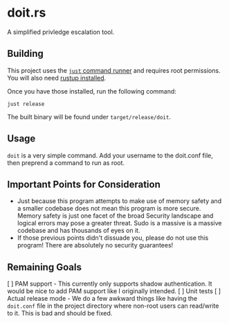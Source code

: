 # doit.rs

A simplified privledge escalation tool.

## Building

This project uses the [`just` command runner](https://github.com/casey/just) and requires root permissions.
You will also need [rustup installed](https://rustup.rs/).

Once you have those installed, run the following command:

`just release`

The built binary will be found under `target/release/doit`.

## Usage

`doit` is a very simple command. Add your username to the doit.conf file, then preprend a command to run as root.

## Important Points for Consideration

* Just because this program attempts to make use of memory safety and a smaller codebase
does not mean this program is more secure. Memory safety is just one facet of the broad
Security landscape and logical errors may pose a greater threat. Sudo is a massive
is a massive codebase and has thousands of eyes on it.
* If those previous points didn't dissuade you, please do not use this program!
There are absolutely no security guarantees!


## Remaining Goals

[ ] PAM support - This currently only supports shadow authentication. 
It would be nice to add PAM support like I originally intended.
[ ] Unit tests
[ ] Actual release mode - We do a few awkward things like having the `doit.conf` file in the project directory where non-root users can read/write to it.
This is bad and should be fixed.

